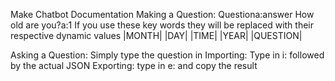 
Make Chatbot Documentation
Making a Question:
	Questiona:answer
	How old are you?a:1
	If you use these key words they will be replaced with their respective dynamic values
|MONTH|
|DAY|
|TIME|
|YEAR|
|QUESTION|

Asking a Question:
Simply type the question in
Importing:
Type in i: followed by the actual JSON
Exporting:
type in e: and copy the result

